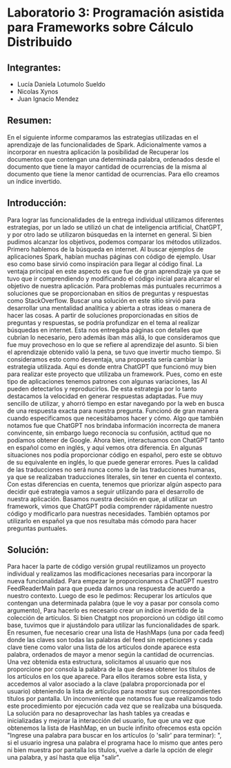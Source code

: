 # Laboratorio 3: Programación asistida para Frameworks sobre Cálculo Distribuido

## Integrantes:
- Lucía Daniela Lotumolo Sueldo
- Nicolas Xynos 
- Juan Ignacio Mendez

## Resumen:
En el siguiente informe comparamos las estrategias utilizadas en el aprendizaje de las funcionalidades de Spark. Adicionalmente vamos a incorporar en nuestra aplicación la posibilidad de Recuperar los documentos que contengan una determinada palabra, ordenados desde el documento que tiene la mayor cantidad de ocurrencias de la misma al documento que tiene la menor cantidad de ocurrencias. Para ello creamos un índice invertido.

## Introducción:
Para lograr las funcionalidades de la entrega individual utilizamos diferentes estrategias, por un lado se utilizó un chat de inteligencia artificial, ChatGPT, y por otro lado se utilizaron búsquedas en la internet en general. Si bien pudimos alcanzar los objetivos, podemos comparar los métodos utilizados.
Primero hablemos de la búsqueda en internet. Al buscar ejemplos de aplicaciones Spark, habían muchas páginas con código de ejemplo. Usar eso como base sirvió como inspiración para llegar al código final. La ventaja principal en este aspecto es que fue de gran aprendizaje ya que se tuvo que ir comprendiendo y modificando el código inicial para alcanzar el objetivo de nuestra aplicación.
Para problemas más puntuales recurrimos a soluciones que se proporcionaban en sitios de preguntas y respuestas como StackOverflow. Buscar una solución en este sitio sirvió para desarrollar una mentalidad analítica y abierta a otras ideas o manera de hacer las cosas.
A partir de soluciones proporcionadas en sitios de preguntas y respuestas, se podría profundizar en el tema al realizar búsquedas en internet. Esta nos entregaba páginas con detalles que cubrían lo necesario, pero además iban más allá, lo que consideramos que fue muy provechoso en lo que se refiere al aprendizaje del asunto.
Si bien el aprendizaje obtenido valió la pena, se tuvo que invertir mucho tiempo. Si consideramos esto como desventaja, una propuesta sería cambiar la estrategia utilizada. Aquí es donde entra ChatGPT que funcionó muy bien para realizar este proyecto que utilizaba un framework. Pues, como en este tipo de aplicaciones tenemos patrones con algunas variaciones, las AI pueden detectarlos y reproducirlos.
De esta estrategia por lo tanto destacamos la velocidad en generar respuestas adaptadas. Fue muy sencillo de utilizar, y ahorró tiempo en estar navegando por la web en busca de una respuesta exacta para nuestra pregunta. Funcionó de gran manera cuando especificamos que necesitábamos hacer y cómo. 
Algo que también notamos fue que ChatGPT nos brindaba información incorrecta de manera convincente, sin embargo luego reconocía su confusión, actitud que no podíamos obtener de Google.
Ahora bien, interactuamos con ChatGPT tanto en español como en inglés, y aquí vemos otra diferencia. En algunas situaciones nos podía proporcionar código en español, pero este se obtuvo de su equivalente en inglés, lo que puede generar errores. Pues la calidad de las traducciones no será nunca como la de las traducciones humanas, ya que se realizaban traducciones literales, sin tener en cuenta el contexto.
Con estas diferencias en cuenta, tenemos que priorizar algún aspecto para decidir qué estrategia vamos a seguir utilizando para el desarrollo de nuestra aplicación. Basamos nuestra decisión en que, al utilizar un framework, vimos que ChatGPT podía comprender rápidamente nuestro código y modificarlo para nuestras necesidades. También optamos por utilizarlo en español ya que nos resultaba más cómodo para hacer preguntas puntuales.

## Solución:
Para hacer la parte de código versión grupal reutilizamos un proyecto individual y realizamos las modificaciones necesarias para incorporar la nueva funcionalidad.
Para empezar le proporcionamos a ChatGPT nuestro FeedReaderMain para que pueda darnos una respuesta de acuerdo a nuestro contexto. Luego de eso le pedimos:
Recuperar los artículos que contengan una determinada palabra (que le voy a pasar por consola como argumento), Para hacerlo es necesario crear un índice invertido de la colección de artículos.
Si bien Chatgpt nos proporcionó un código útil como base, tuvimos que ir ajustándolo para utilizar las funcionalidades de spark.
En resumen, fue necesario crear una lista de HashMaps (una por cada feed) donde las claves son todas las palabras del feed sin repeticiones y cada clave tiene como valor una lista de los artículos donde aparece esta palabra, ordenados de mayor a menor según la cantidad de ocurrencias.
Una vez obtenida esta estructura, solicitamos al usuario que nos proporcione por consola la palabra de la que desea obtener los títulos de los artículos en los que aparece.
Para ellos iteramos sobre esta lista, y accedemos al valor asociado a la clave (palabra proporcionada por el usuario) obteniendo la lista de artículos para mostrar sus correspondientes títulos por pantalla.
Un inconveniente que notamos fue que realizamos todo este procedimiento por ejecución cada vez que se realizaba una búsqueda.
La solución para no desaprovechar las hash tables ya creadas e inicializadas y mejorar la interacción del usuario, fue que una vez que obtenemos la lista de HashMap, en un bucle infinito ofrecemos esta opción "Ingrese una palabra para buscar en los artículos (o 'salir' para terminar): ", si el usuario ingresa una palabra el programa hace lo mismo que antes pero ni bien muestra por pantalla los títulos, vuelve a darle la opción de elegir una palabra, y así hasta que elija "salir".
